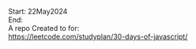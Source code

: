 Start: 22May2024</br>
End: </br>
A repo Created to for:</br>
https://leetcode.com/studyplan/30-days-of-javascript/</br>
